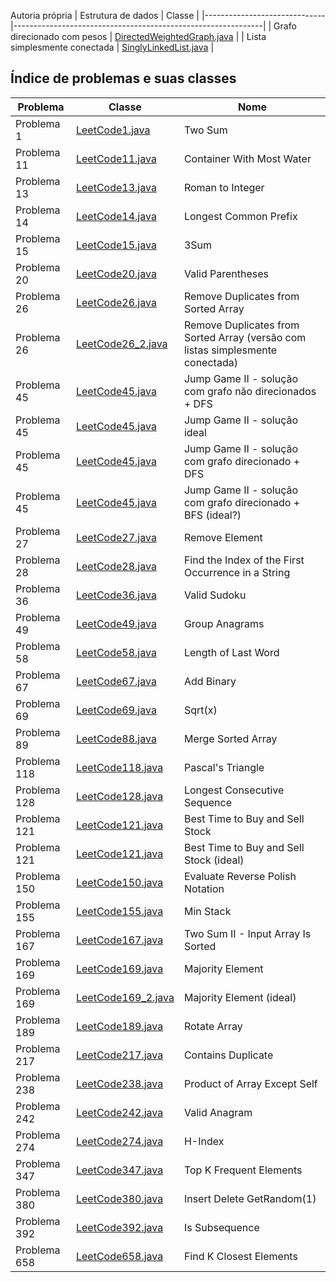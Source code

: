 Autoria própria
| Estrutura de dados           | Classe                                                       |
|------------------------------|--------------------------------------------------------------|
| Grafo direcionado com pesos  | [DirectedWeightedGraph.java](src/DirectedWeightedGraph.java) |
| Lista simplesmente conectada | [SinglyLinkedList.java](src/SimplyLinkedList.java)           |

## Índice de problemas e suas classes

| Problema     | Classe                                       | Nome                                                                           |
|--------------|----------------------------------------------|--------------------------------------------------------------------------------|
| Problema 1   | [LeetCode1.java](src/LeetCode1.java)         | Two Sum                                                                        |
| Problema 11  | [LeetCode11.java](src/LeetCode11.java)       | Container With Most Water                                                      |
| Problema 13  | [LeetCode13.java](src/LeetCode13.java)       | Roman to Integer                                                               |
| Problema 14  | [LeetCode14.java](src/LeetCode14.java)       | Longest Common Prefix                                                          |
| Problema 15  | [LeetCode15.java](src/LeetCode15.java)       | 3Sum                                                                           |
| Problema 20  | [LeetCode20.java](src/LeetCode20.java)       | Valid Parentheses                                                              |
| Problema 26  | [LeetCode26.java](src/LeetCode26.java)       | Remove Duplicates from Sorted Array                                            |
| Problema 26  | [LeetCode26_2.java](src/LeetCode26_2.java)   | Remove Duplicates from Sorted Array (versão com listas simplesmente conectada) |
| Problema 45  | [LeetCode45.java](src/LeetCode45.java)       | Jump Game II - solução com grafo não direcionados + DFS                        |
| Problema 45  | [LeetCode45.java](src/LeetCode45_2.java)     | Jump Game II - solução ideal                                                   |
| Problema 45  | [LeetCode45.java](src/LeetCode45_3.java)     | Jump Game II - solução com grafo direcionado + DFS                             |
| Problema 45  | [LeetCode45.java](src/LeetCode45_4.java)     | Jump Game II - solução com grafo direcionado + BFS (ideal?)                    |
| Problema 27  | [LeetCode27.java](src/LeetCode27.java)       | Remove Element                                                                 |
| Problema 28  | [LeetCode28.java](src/LeetCode28.java)       | Find the Index of the First Occurrence in a String                             |
| Problema 36  | [LeetCode36.java](src/LeetCode36.java)       | Valid Sudoku                                                                   |
| Problema 49  | [LeetCode49.java](src/LeetCode49.java)       | Group Anagrams                                                                 |
| Problema 58  | [LeetCode58.java](src/LeetCode58.java)       | Length of Last Word                                                            |
| Problema 67  | [LeetCode67.java](src/LeetCode67.java)       | Add Binary                                                                     |
| Problema 69  | [LeetCode69.java](src/LeetCode69.java)       | Sqrt(x)                                                                        |
| Problema 89  | [LeetCode88.java](src/LeetCode88.java)       | Merge Sorted Array                                                             |
| Problema 118 | [LeetCode118.java](src/LeetCode118.java)     | Pascal's Triangle                                                              |
| Problema 128 | [LeetCode128.java](src/LeetCode128.java)     | Longest Consecutive Sequence                                                   |
| Problema 121 | [LeetCode121.java](src/LeetCode121.java)     | Best Time to Buy and Sell Stock                                                |
| Problema 121 | [LeetCode121.java](src/LeetCode121_2.java)   | Best Time to Buy and Sell Stock (ideal)                                        |
| Problema 150 | [LeetCode150.java](src/LeetCode150.java)     | Evaluate Reverse Polish Notation                                               |
| Problema 155 | [LeetCode155.java](src/LeetCode155.java)     | Min Stack                                                                      |
| Problema 167 | [LeetCode167.java](src/LeetCode167.java)     | Two Sum II - Input Array Is Sorted                                             |
| Problema 169 | [LeetCode169.java](src/LeetCode169.java)     | Majority Element                                                               |
| Problema 169 | [LeetCode169_2.java](src/LeetCode169_2.java) | Majority Element    (ideal)                                                    |
| Problema 189 | [LeetCode189.java](src/LeetCode189.java)     | Rotate Array                                                                   |
| Problema 217 | [LeetCode217.java](src/LeetCode217.java)     | Contains Duplicate                                                             |
| Problema 238 | [LeetCode238.java](src/LeetCode238.java)     | Product of Array Except Self                                                   |
| Problema 242 | [LeetCode242.java](src/LeetCode242.java)     | Valid Anagram                                                                  |
| Problema 274 | [LeetCode274.java](src/LeetCode274.java)     | H-Index                                                                        |
| Problema 347 | [LeetCode347.java](src/LeetCode347.java)     | Top K Frequent Elements                                                        |
| Problema 380 | [LeetCode380.java](src/LeetCode380.java)     | Insert Delete GetRandom(1)                                                     |
| Problema 392 | [LeetCode392.java](src/LeetCode392.java)     | Is Subsequence                                                                 |
| Problema 658 | [LeetCode658.java](src/LeetCode658.java)     | Find K Closest Elements                                                        |

